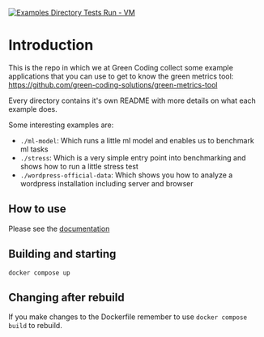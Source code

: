 [![Examples Directory Tests Run - VM](https://github.com/green-coding-solutions/example-applications/actions/workflows/examples-application-testing-vm.yml/badge.svg)](https://github.com/green-coding-solutions/example-applications/actions/workflows/examples-application-testing-vm.yml)

# Introduction

This is the repo in which we at Green Coding collect some example applications that you can use to get to know the
green metrics tool: <https://github.com/green-coding-solutions/green-metrics-tool>

Every directory contains it's own README with more details on what each example does.

Some interesting examples are:

- `./ml-model`: Which runs a little ml model and enables us to benchmark ml tasks
- `./stress`: Which is a very simple entry point into benchmarking and shows how to run a little stress test
- `./wordpress-official-data`: Which shows you how to analyze a wordpress installation including server and browser

## How to use

Please see the [documentation](https://docs.green-coding.berlin/docs/contributing/example-applications-contribution/)

## Building and starting

`docker compose up`

## Changing after rebuild

If you make changes to the Dockerfile remember to use `docker compose build` to rebuild.
